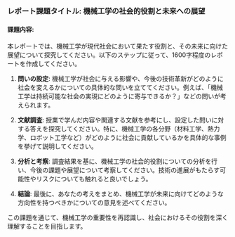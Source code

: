 ### レポート課題タイトル: 機械工学の社会的役割と未来への展望

#### 課題内容:
本レポートでは、機械工学が現代社会において果たす役割と、その未来に向けた展望について探究してください。以下のステップに従って、1600字程度のレポートを作成してください。

1. **問いの設定**: 機械工学が社会に与える影響や、今後の技術革新がどのように社会を変えるかについての具体的な問いを立ててください。例えば、「機械工学は持続可能な社会の実現にどのように寄与できるか？」などの問いが考えられます。

2. **文献調査**: 授業で学んだ内容や関連する文献を参考にし、設定した問いに対する答えを探究してください。特に、機械工学の各分野（材料工学、熱力学、ロボット工学など）がどのように社会に貢献しているかを具体的な事例を挙げて説明してください。

3. **分析と考察**: 調査結果を基に、機械工学の社会的役割についての分析を行い、今後の課題や展望について考察してください。技術の進展がもたらす可能性やリスクについても触れると良いでしょう。

4. **結論**: 最後に、あなたの考えをまとめ、機械工学が未来に向けてどのような方向性を持つべきかについての意見を述べてください。

この課題を通じて、機械工学の重要性を再認識し、社会におけるその役割を深く理解することを目指します。